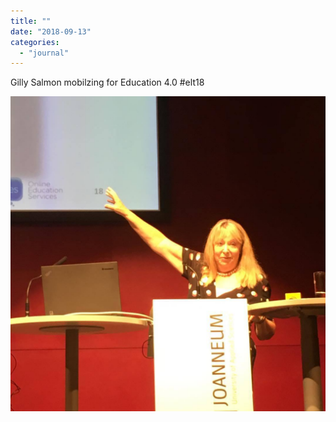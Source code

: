 ```yaml
---
title: ""
date: "2018-09-13"
categories: 
  - "journal"
---
```


Gilly Salmon mobilzing for Education 4.0 #elt18

![](images/ff2e2dd54d.jpg)
